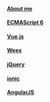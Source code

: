 #### <a href="https://likuner.github.io/cv"> About me </a>
#### <a href="https://github.com/likuner/es6tutorial/tree/gh-pages/docs"> ECMAScript 6 </a>
#### <a href="https://cn.vuejs.org/v2/guide/"> Vue.js </a>
#### <a href="http://weex.apache.org/cn/guide/"> Weex </a>
#### <a href="https://likuner.github.io/docs/jquery/build"> jQuery </a>
#### <a href="##"> ionic </a>
#### <a href="##"> AngularJS </a>

